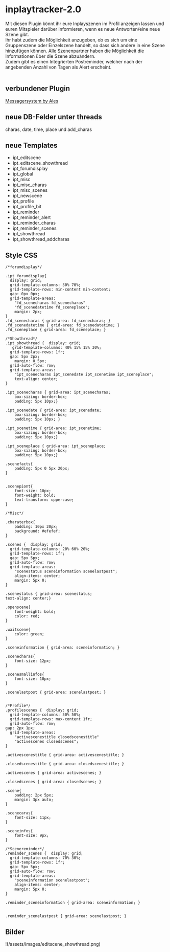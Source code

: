 # inplaytracker-2.0
Mit diesen Plugin könnt ihr eure Inplayszenen im Profil anzeigen lassen und euren Mitspieler darüber informieren, wenn es neue Antworten/eine neue Szene gibt. <br />
Ihr habt zudem die Möglichkeit anzugeben, ob es sich um eine Gruppenszene oder Einzelszene handelt, so dass sich andere in eine Szene hinzufügen können. Alle Szenenpartner haben die Möglichkeit die Informationen über die Szene abzuändern. 
<br />Zudem gibt es einen Integrierten Postreminder, welcher nach der angebenden Anzahl von Tagen als Alert erscheint.<br />
<br />
## verbundener Plugin
[Messagersystem by Ales](https://github.com/Ales12/messagersystem)

## neue DB-Felder unter threads
charas, date, time, place und add_charas

## neue Templates
- ipt_editscene 	
- ipt_editscene_showthread 	
- ipt_forumdisplay 	
- ipt_global 	
- ipt_misc 	
- ipt_misc_charas 	
- ipt_misc_scenes 	
- ipt_newscene 	
- ipt_profile 	
- ipt_profile_bit 	
- ipt_reminder 	
- ipt_reminder_alert 	
- ipt_reminder_charas 	
- ipt_reminder_scenes 	
- ipt_showthread 	
- ipt_showthread_addcharas

## Style CSS 
```
/*forumdisplay*/

.ipt_forumdisplay{
  display: grid; 
  grid-template-columns: 30% 70%; 
  grid-template-rows: min-content min-content; 
  gap: 0px 0px; 
  grid-template-areas: 
    "fd_scenecharas fd_scenecharas"
    "fd_scenedatetime fd_sceneplace"; 
	margin: 2px;
}
.fd_scenecharas { grid-area: fd_scenecharas; }
.fd_scenedatetime { grid-area: fd_scenedatetime; }
.fd_sceneplace { grid-area: fd_sceneplace; }

/*Showthread*/
.ipt_showthread {  display: grid;
   grid-template-columns: 40% 15% 15% 30%; 
  grid-template-rows: 1fr;
  gap: 5px 2px;
	margin: 0 5px;
  grid-auto-flow: row;
  grid-template-areas:
    "ipt_scenecharas ipt_scenedate ipt_scenetime ipt_sceneplace";
	text-align: center;
}

.ipt_scenecharas { grid-area: ipt_scenecharas; 
	box-sizing: border-box;
	padding: 5px 10px;}

.ipt_scenedate { grid-area: ipt_scenedate;
	box-sizing: border-box;
	padding: 5px 10px; }

.ipt_scenetime { grid-area: ipt_scenetime; 
	box-sizing: border-box;
	padding: 5px 10px;}

.ipt_sceneplace { grid-area: ipt_sceneplace; 
	box-sizing: border-box;
	padding: 5px 10px;}

.scenefacts{
	padding: 5px 0 5px 20px;
}


.scenepiont{
	font-size: 10px;
	font-weight: bold;
	text-transform: uppercase;
}

/*Misc*/

.charaterbox{
	padding: 10px 20px;
	background: #efefef;
}

.scenes {  display: grid;
  grid-template-columns: 20% 60% 20%;
  grid-template-rows: 1fr;
  gap: 5px 5px;
  grid-auto-flow: row;
  grid-template-areas:
    "scenestatus sceneinformation scenelastpost";
	align-items: center;
	margin: 5px 0;
}

.scenestatus { grid-area: scenestatus;
text-align: center;}

.openscene{
	font-weight: bold;
	color: red;
}

.waitscene{
	color: green;	
}

.sceneinformation { grid-area: sceneinformation; }

.scenecharas{
	font-size: 12px;	
}

.scenesmallinfos{
	font-size: 10px;	
}

.scenelastpost { grid-area: scenelastpost; }


/*Profile*/
.profilescenes {  display: grid;
  grid-template-columns: 50% 50%;
  grid-template-rows: max-content 1fr;
  grid-auto-flow: row;
gap: 2px 1px;
  grid-template-areas:
    "activescenestitle closedscenestitle"
    "activescenes closedscenes";
}

.activescenestitle { grid-area: activescenestitle; }

.closedscenestitle { grid-area: closedscenestitle; }

.activescenes { grid-area: activescenes; }

.closedscenes { grid-area: closedscenes; }

.scene{
	padding: 2px 5px;
	margin: 3px auto;
}

.scenecaras{
	font-size: 11px;	
}

.sceneinfos{
	font-size: 9px;	
}

/*Scenereminder*/
.reminder_scenes {  display: grid;
  grid-template-columns: 70% 30%;
  grid-template-rows: 1fr;
  gap: 5px 5px;
  grid-auto-flow: row;
  grid-template-areas:
    "sceneinformation scenelastpost";
	align-items: center;
	margin: 5px 0;
}

.reminder_sceneinformation { grid-area: sceneinformation; }


.reminder_scenelastpost { grid-area: scenelastpost; }
```

## Bilder
!(/assets/images/editscene_showthread.png)
